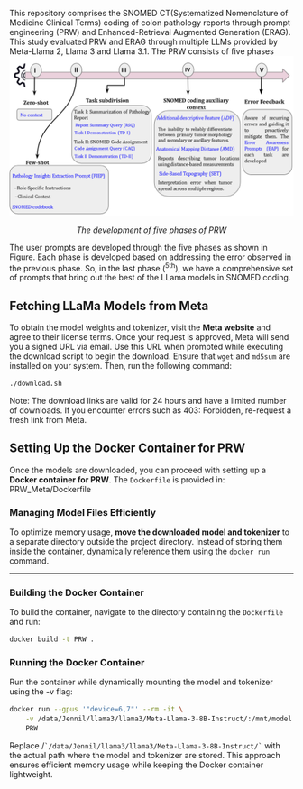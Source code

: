 This repository comprises the  SNOMED CT(Systematized Nomenclature of Medicine Clinical Terms) coding of colon pathology reports through prompt engineering (PRW) and Enhanced-Retrieval Augmented Generation (ERAG). This study evaluated PRW and ERAG through multiple LLMs provided by Meta-Llama 2, Llama 3 and Llama 3.1. The PRW consists of five phases
![screenshot](PRW_5_phases.png)
<p align="center"><em>The development of five phases of PRW</em></p>
The user prompts are developed through the five phases as shown in Figure. Each phase is developed based on addressing the error observed in the previous phase. So, in the last phase (<sup>5th</sup>), we have a comprehensive set of prompts that bring out the best of the LLama models in SNOMED coding.

## Fetching LLaMa Models from Meta
To obtain the model weights and tokenizer, visit the **Meta website** and agree to their license terms. Once your request is approved, Meta will send you a signed URL via email. Use this URL when prompted while executing the download script to begin the download. Ensure that `wget` and `md5sum` are installed on your system. Then, run the following command:
```bash
./download.sh
```
Note: The download links are valid for 24 hours and have a limited number of downloads. If you encounter errors such as 403: Forbidden, re-request a fresh link from Meta.

## Setting Up the Docker Container for PRW

Once the models are downloaded, you can proceed with setting up a **Docker container for PRW**. The `Dockerfile` is provided in: PRW_Meta/Dockerfile


### Managing Model Files Efficiently
To optimize memory usage, **move the downloaded model and tokenizer** to a separate directory outside the project directory. Instead of storing them inside the container, dynamically reference them using the `docker run` command.

---

### **Building the Docker Container**
To build the container, navigate to the directory containing the `Dockerfile` and run:

```bash
docker build -t PRW .
```
### **Running the Docker Container**
Run the container while dynamically mounting the model and tokenizer using the -v flag:

```bash
docker run --gpus '"device=6,7"' --rm -it \
    -v /data/Jennil/llama3/llama3/Meta-Llama-3-8B-Instruct/:/mnt/model \
    PRW
```
Replace /`` `/data/Jennil/llama3/llama3/Meta-Llama-3-8B-Instruct/` `` with the actual path where the model and tokenizer are stored. This approach ensures efficient memory usage while keeping the Docker container lightweight.






